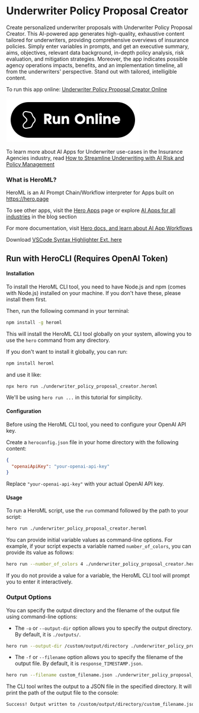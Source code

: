 # Underwriter Policy Proposal Creator

Create personalized underwriter proposals with Underwriter Policy Proposal Creator. This AI-powered app generates high-quality, exhaustive content tailored for underwriters, providing comprehensive overviews of insurance policies. Simply enter variables in prompts, and get an executive summary, aims, objectives, relevant data background, in-depth policy analysis, risk evaluation, and mitigation strategies. Moreover, the app indicates possible agency operations impacts, benefits, and an implementation timeline, all from the underwriters' perspective. Stand out with tailored, intelligible content.

To run this app online: [Underwriter Policy Proposal Creator Online](https://hero.page/app/underwriter-policy-proposal-creator-ai-powered-customized-underwriter-proposals/dnzmDmtCXbVzNXEKfDXU)

[![Run Underwriter Policy Proposal Creator Online](/assets/run.svg)](https://hero.page/app/underwriter-policy-proposal-creator-ai-powered-customized-underwriter-proposals/dnzmDmtCXbVzNXEKfDXU)

To learn more about AI Apps for Underwriter use-cases in the Insurance Agencies industry, read [How to Streamline Underwriting with AI Risk and Policy Management](https://hero.page/blog/ai/insurance-agencies/how-to-streamline-underwriting-with-ai-risk-and-policy-management/171005)

### What is HeroML?
HeroML is an AI Prompt Chain/Workflow interpreter for Apps built on https://hero.page 

To see other apps, visit the [Hero Apps](https://hero.page/apps) page or explore [AI Apps for all industries](https://hero.page/blog) in the blog section

For more documentation, visit [Hero docs, and learn about AI App Workflows](https://hero.page/tutorials/introduction-to-heroml)

Download [VSCode Syntax Highlighter Ext. here](https://marketplace.visualstudio.com/items?itemName=hero-page.heroml)

## Run with HeroCLI (Requires OpenAI Token)

#### Installation

To install the HeroML CLI tool, you need to have Node.js and npm (comes with Node.js) installed on your machine. If you don't have these, please install them first. 

Then, run the following command in your terminal:

```bash
npm install -g heroml
```

This will install the HeroML CLI tool globally on your system, allowing you to use the `hero` command from any directory.

If you don't want to install it globally, you can run:

```bash
npm install heroml
```

and use it like:

```bash
npx hero run ./underwriter_policy_proposal_creator.heroml
```

We'll be using `hero run ...` in this tutorial for simplicity.

#### Configuration

Before using the HeroML CLI tool, you need to configure your OpenAI API key. 

Create a `heroconfig.json` file in your home directory with the following content:

```json
{
  "openaiApiKey": "your-openai-api-key"
}
```

Replace `"your-openai-api-key"` with your actual OpenAI API key.

#### Usage

To run a HeroML script, use the `run` command followed by the path to your script:

```bash
hero run ./underwriter_policy_proposal_creator.heroml
```

You can provide initial variable values as command-line options. For example, if your script expects a variable named `number_of_colors`, you can provide its value as follows:

```bash
hero run --number_of_colors 4 ./underwriter_policy_proposal_creator.heroml
```

If you do not provide a value for a variable, the HeroML CLI tool will prompt you to enter it interactively.

### Output Options

You can specify the output directory and the filename of the output file using command-line options:

- The `-o` or `--output-dir` option allows you to specify the output directory. By default, it is `./outputs/`.

```bash
hero run --output-dir /custom/output/directory ./underwriter_policy_proposal_creator.heroml
```

- The `-f` or `--filename` option allows you to specify the filename of the output file. By default, it is `response_TIMESTAMP.json`.

```bash
hero run --filename custom_filename.json ./underwriter_policy_proposal_creator.heroml
```

The CLI tool writes the output to a JSON file in the specified directory. It will print the path of the output file to the console:

```bash
Success! Output written to /custom/output/directory/custom_filename.json
```

